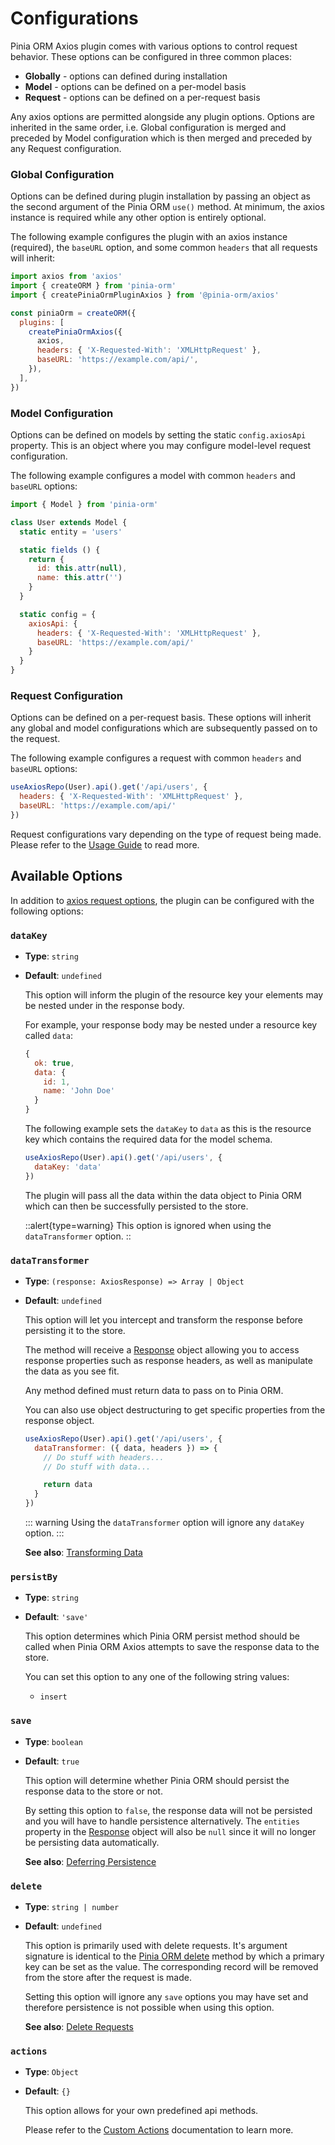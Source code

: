 # Configurations

Pinia ORM Axios plugin comes with various options to control request behavior. These options can be configured in three common places:

- **Globally** - options can defined during installation
- **Model** - options can be defined on a per-model basis
- **Request** - options can be defined on a per-request basis

Any axios options are permitted alongside any plugin options. Options are inherited in the same order, i.e. Global configuration is merged and preceded by Model configuration which is then merged and preceded by any Request configuration.

### Global Configuration

Options can be defined during plugin installation by passing an object as the second argument of the Pinia ORM `use()` method. At minimum, the axios instance is required while any other option is entirely optional.

The following example configures the plugin with an axios instance (required), the `baseURL` option, and some common `headers` that all requests will inherit:

```js
import axios from 'axios'
import { createORM } from 'pinia-orm'
import { createPiniaOrmPluginAxios } from '@pinia-orm/axios'

const piniaOrm = createORM({
  plugins: [
    createPiniaOrmAxios({
      axios,
      headers: { 'X-Requested-With': 'XMLHttpRequest' },
      baseURL: 'https://example.com/api/',
    }),
  ],
})
```

### Model Configuration

Options can be defined on models by setting the static `config.axiosApi` property. This is an object where you may configure model-level request configuration.

The following example configures a model with common `headers` and `baseURL` options:

```js
import { Model } from 'pinia-orm'

class User extends Model {
  static entity = 'users'

  static fields () {
    return {
      id: this.attr(null),
      name: this.attr('')
    }
  }

  static config = {
    axiosApi: {
      headers: { 'X-Requested-With': 'XMLHttpRequest' },
      baseURL: 'https://example.com/api/'
    }
  }
}
```

### Request Configuration

Options can be defined on a per-request basis. These options will inherit any global and model configurations which are subsequently passed on to the request.

The following example configures a request with common `headers` and `baseURL` options:

```js
useAxiosRepo(User).api().get('/api/users', {
  headers: { 'X-Requested-With': 'XMLHttpRequest' },
  baseURL: 'https://example.com/api/'
})
```

Request configurations vary depending on the type of request being made. Please refer to the [Usage Guide](/plugins/axios/guide/usage) to read more.


## Available Options

In addition to [axios request options](https://github.com/axios/axios#request-config), the plugin can be configured with the following options:

### `dataKey`

- **Type**: `string`
- **Default**: `undefined`

  This option will inform the plugin of the resource key your elements may be nested under in the response body.

  For example, your response body may be nested under a resource key called `data`:

  ```js
  {
    ok: true,
    data: {
      id: 1,
      name: 'John Doe'
    }
  }
  ```

  The following example sets the `dataKey` to `data` as this is the resource key which contains the required data for the model schema.

  ```js
  useAxiosRepo(User).api().get('/api/users', {
    dataKey: 'data'
  })
  ```

  The plugin will pass all the data within the data object to Pinia ORM which can then be successfully persisted to the store.

  ::alert{type=warning}
  This option is ignored when using the `dataTransformer` option.
  ::

### `dataTransformer`

- **Type**: `(response: AxiosResponse) => Array | Object`
- **Default**: `undefined`

  This option will let you intercept and transform the response before persisting it to the store.

  The method will receive a [Response](/plugins/axios/guide/usage#handling-responses) object allowing you to access response properties such as response headers, as well as manipulate the data as you see fit.

  Any method defined must return data to pass on to Pinia ORM.

  You can also use object destructuring to get specific properties from the response object.

  ```js
  useAxiosRepo(User).api().get('/api/users', {
    dataTransformer: ({ data, headers }) => {
      // Do stuff with headers...
      // Do stuff with data...

      return data
    }
  })
  ```

  ::: warning
  Using the `dataTransformer` option will ignore any `dataKey` option.
  :::

  **See also**: [Transforming Data](/plugins/axios/guide/usage#transforming-data)

### `persistBy`

- **Type**: `string`
- **Default**: `'save'`

  This option determines which Pinia ORM persist method should be called when Pinia ORM Axios attempts to save the response data to the store.

  You can set this option to any one of the following string values:

  - `insert`

### `save`

- **Type**: `boolean`
- **Default**: `true`

  This option will determine whether Pinia ORM should persist the response data to the store or not.

  By setting this option to `false`, the response data will not be persisted and you will have to handle persistence alternatively. The `entities` property in the [Response](usage.md#handling-responses) object will also be `null` since it will no longer be persisting data automatically.

  **See also**: [Deferring Persistence](/plugins/axios/guide/usage#deferring-persistence)

### `delete`

- **Type**: `string | number`
- **Default**: `undefined`

  This option is primarily used with delete requests. It's argument signature is identical to the [Pinia ORM delete](/guide/repository/deleting-data#deleting-data-by-id) method by which a primary key can be set as the value. The corresponding record will be removed from the store after the request is made.

  Setting this option will ignore any `save` options you may have set and therefore persistence is not possible when using this option.

  **See also**: [Delete Requests](/plugins/axios/guide/usage#delete-requests)

### `actions`

- **Type**: `Object`
- **Default**: `{}`

  This option allows for your own predefined api methods.

  Please refer to the [Custom Actions](/plugins/axios/guide/custom-actions) documentation to learn more.
